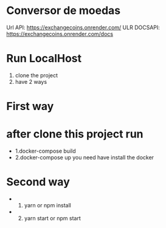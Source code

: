 # Conversor de moedas

Url API: https://exchangecoins.onrender.com/
ULR DOCSAPI: https://exchangecoins.onrender.com/docs

# Run LocalHost
1. clone the project
2. have 2 ways
# First way
# after clone this project run
* 1.docker-compose build
* 2.docker-compose up 
you need have install the docker

# Second way
* 1. yarn or npm install
* 2. yarn start or npm start
